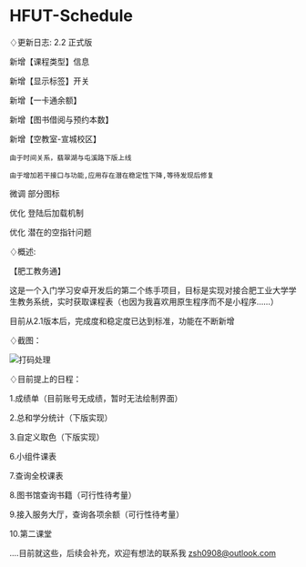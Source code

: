 # HFUT-Schedule

♢更新日志: 2.2 正式版

新增【课程类型】信息

新增【显示标签】开关

新增【一卡通余额】

新增【图书借阅与预约本数】

新增【空教室-宣城校区】

    由于时间关系，翡翠湖与屯溪路下版上线
    
    由于增加若干接口与功能,应用存在潜在稳定性下降,等待发现后修复


微调  部分图标

优化  登陆后加载机制

优化  潜在的空指针问题

♢概述:

【肥工教务通】

这是一个入门学习安卓开发后的第二个练手项目，目标是实现对接合肥工业大学学生教务系统，实时获取课程表（也因为我喜欢用原生程序而不是小程序……）

目前从2.1版本后，完成度和稳定度已达到标准，功能在不断新增

♢截图：

![打码处理](https://github.com/Chiu-xaH/HFUT-Schedule/assets/116127902/6194f6bc-e4a8-4300-b983-6c99d0456aca)

♢目前提上的日程：

1.成绩单（目前账号无成绩，暂时无法绘制界面）

2.总和学分统计（下版实现）

3.自定义取色（下版实现）

6.小组件课表

7.查询全校课表

8.图书馆查询书籍（可行性待考量）

9.接入服务大厅，查询各项余额（可行性待考量）

10.第二课堂

....目前就这些，后续会补充，欢迎有想法的联系我 zsh0908@outlook.com



